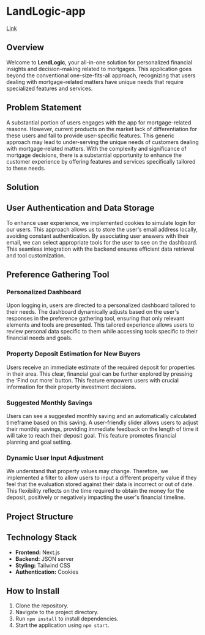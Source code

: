 # LandLogic-app
[Link](https://land-logic-app-frontend.vercel.app/)

## Overview

Welcome to **LendLogic**, your all-in-one solution for personalized financial insights and decision-making related to mortgages. This application goes beyond the conventional one-size-fits-all approach, recognizing that users dealing with mortgage-related matters have unique needs that require specialized features and services.

## Problem Statement

A substantial portion of users engages with the app for mortgage-related reasons. However, current products on the market lack of differentiation for these users and fail to provide user-specific features. This generic approach may lead to under-serving the unique needs of customers dealing with mortgage-related matters. With the complexity and significance of mortgage decisions, there is a substantial opportunity to enhance the customer experience by offering features and services specifically tailored to these needs.

## Solution

## User Authentication and Data Storage

To enhance user experience, we implemented cookies to simulate login for our users. This approach allows us to store the user's email address locally, avoiding constant authentication. By associating user answers with their email, we can select appropriate tools for the user to see on the dashboard. This seamless integration with the backend ensures efficient data retrieval and tool customization.

## Preference Gathering Tool

### Personalized Dashboard

Upon logging in, users are directed to a personalized dashboard tailored to their needs. The dashboard dynamically adjusts based on the user's responses in the preference gathering tool, ensuring that only relevant elements and tools are presented. This tailored experience allows users to review personal data specific to them while accessing tools specific to their financial needs and goals.

### Property Deposit Estimation for New Buyers

Users receive an immediate estimate of the required deposit for properties in their area. This clear, financial goal can be further explored by pressing the ‘Find out more’ button. This feature empowers users with crucial information for their property investment decisions.

### Suggested Monthly Savings

Users can see a suggested monthly saving and an automatically calculated timeframe based on this saving. A user-friendly slider allows users to adjust their monthly savings, providing immediate feedback on the length of time it will take to reach their deposit goal. This feature promotes financial planning and goal setting.

### Dynamic User Input Adjustment

We understand that property values may change. Therefore, we implemented a filter to allow users to input a different property value if they feel that the evaluation stored against their data is incorrect or out of date. This flexibility reflects on the time required to obtain the money for the deposit, positively or negatively impacting the user's financial timeline.

## Project Structure


## Technology Stack

- **Frontend:** Next.js
- **Backend:** JSON server
- **Styling:** Tailwind CSS
- **Authentication:** Cookies

## How to Install

1. Clone the repository.
2. Navigate to the project directory.
3. Run `npm install` to install dependencies.
4. Start the application using `npm start`.


